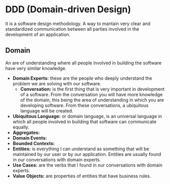 # DDD (Domain-driven Design)

It is a software design methodology. A way to mantain very clear and standardized communication between all parties involved in the development of an application. 

## Domain

An are of understanding where all people involved in building the software have very similar knowledge.

- **Domain Experts:** these are the people who deeply understand the problem we are solving with our software.
  - **Conversation:** is the first thing that is very important in development of a software. From the conversation you will have more knowledge of the domain, this being the area of understanding in which you are developing software. From these conversations, a ubiquitous language will be created.
- **Ubiquitous Language:** or domain language, is an universal language in which all people involved in building that software can communicate equally.
- **Aggregates:**
- **Domain Events:**
- **Bounded Contexts:**
- **Entities:** is everything I can understand as something that will be maintained by our user or by our application. Entities are usually found in our conversations with domain experts.
- **Use Cases:** are the verbs that I found in our conversations with domain experts.
- **Value Objects:** are properties of entities that have business rules.